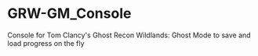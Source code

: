 # GRW-GM_Console
Console for Tom Clancy's Ghost Recon Wildlands: Ghost Mode to save and load progress on the fly
